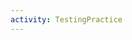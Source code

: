 ```yaml
---
activity: TestingPractice
---
```


<!-- have them test this site for errors and report any they get with the report a barrier form (will go to an email) -->
